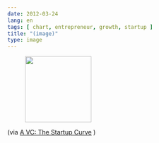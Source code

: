 ```yaml
---
date: 2012-03-24
lang: en
tags: [ chart, entrepreneur, growth, startup ]
title: "(image)"
type: image
---
```


<figure>
<a
href="https://hugo.ferreira.cc/via-a-vc-the-startup-curve/attachment/831/"
rel="attachment"><img
src="https://hugo.ferreira.cc/wp-content/uploads/2012/03/tumblr_m1dyy8bMfK1qz82meo1_500-150x150.png"
width="150" height="150" /></a></figure>

(via [A VC: The Startup
Curve](http://www.avc.com/a_vc/2012/03/the-startup-curve.html) )

